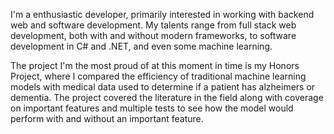 I'm a enthusiastic developer, primarily interested in working with backend web and software development. My talents range from full stack web development, both with and without modern frameworks, to software development in C# and .NET, and even some machine learning.

The project I'm the most proud of at this moment in time is my Honors Project, where I compared the efficiency of traditional machine learning models with medical data used to determine if a patient has alzheimers or dementia. The project covered the literature in the field along with coverage on important features and multiple tests to see how the model would perform with and without an important feature.
